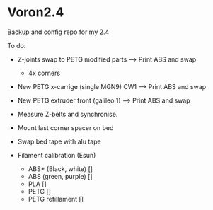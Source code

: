 # Voron2.4
Backup and config repo for my 2.4



To do:
- Z-joints swap to PETG modified parts --> Print ABS and swap
  - 4x corners
- New PETG x-carrige (single MGN9) CW1 --> Print ABS and swap
- New PETG extruder front (galileo 1) --> Print ABS and swap

- Measure Z-belts and synchronise.
- Mount last corner spacer on bed
- Swap bed tape with alu tape


- Filament calibration (Esun)
  - ABS+ (Black, white) []
  - ABS (green, purple) []
  - PLA []
  - PETG []
  - PETG refillament []  
